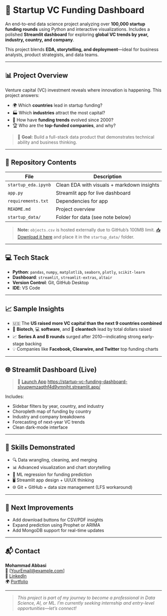 # 🚀 Startup VC Funding Dashboard

An end-to-end data science project analyzing over **100,000 startup funding rounds** using Python and interactive visualizations. Includes a polished **Streamlit dashboard** for exploring **global VC trends by year, industry, country, and company**.

This project blends **EDA, storytelling, and deployment**—ideal for business analysts, product strategists, and data teams.

---

## 📊 Project Overview

Venture capital (VC) investment reveals where innovation is happening. This project answers:

- 🌍 Which **countries** lead in startup funding?
- 🏭 Which **industries** attract the most capital?
- 💸 How have **funding trends** evolved since 2000?
- 🏆 Who are the **top-funded companies**, and why?

> 🎯 **Goal:** Build a full-stack data product that demonstrates technical ability and business thinking.

---

## 📁 Repository Contents

| File | Description |
|------|-------------|
| `startup_eda.ipynb` | Clean EDA with visuals + markdown insights |
| `app.py` | Streamlit app for live dashboard |
| `requirements.txt` | Dependencies for app |
| `README.md` | Project overview |
| `startup_data/` | Folder for data (see note below) |

> **Note:** `objects.csv` is hosted externally due to GitHub’s 100MB limit. [📥 Download it here](https://drive.google.com/file/d/1Xi8VnD1rIE14BZcdFi6LkqBtkBXvI7oF/view?usp=sharing) and place it in the `startup_data/` folder.

---

## 💻 Tech Stack

- **Python**: `pandas`, `numpy`, `matplotlib`, `seaborn`, `plotly`, `scikit-learn`
- **Dashboard**: `streamlit`, `streamlit-extras`, `altair`
- **Version Control**: Git, GitHub Desktop
- **IDE**: VS Code

---

## 📈 Sample Insights

- 🇺🇸 The **US raised more VC capital than the next 9 countries combined**
- 🧬 **Biotech**, 💻 **software**, and 🌱 **cleantech** lead by total dollars raised
- 📈 **Series A and B rounds** surged after 2010—indicating strong early-stage backing
- 💡 Companies like **Facebook, Clearwire, and Twitter** top funding charts

---

## 🌐 Streamlit Dashboard (Live)

> 🔗 [Launch App](#) https://startup-vc-funding-dashboard-slvuqwmzaqthf4d9ymnjht.streamlit.app/

Includes:
- Sidebar filters by year, country, and industry
- Choropleth map of funding by country
- Industry and company breakdowns
- Forecasting of next-year VC trends
- Clean dark-mode interface

---

## 🧰 Skills Demonstrated

- 🔍 Data wrangling, cleaning, and merging
- 📊 Advanced visualization and chart storytelling
- 🧠 ML regression for funding prediction
- 🖥️ Streamlit app design + UI/UX thinking
- 🌐 Git + GitHub + data size management (LFS workaround)

---

## 🔮 Next Improvements

- Add download buttons for CSV/PDF insights
- Expand prediction using Prophet or ARIMA
- Add MongoDB support for real-time updates
---

## 📬 Contact

**Mohammad Abbasi**  
📧 [YourEmail@example.com]  
🔗 [LinkedIn](https://linkedin.com/in/your-profile)  
🌍 [Portfolio](https://your-portfolio-site.com)

---

> *This project is part of my journey to become a professional in Data Science, AI, or ML. I’m currently seeking internship and entry-level opportunities—let’s connect!*  


